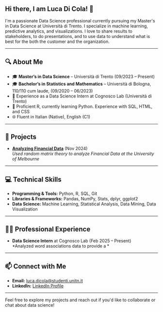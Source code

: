 ## Hi there, I am Luca Di Cola! 👋

I'm a passionate Data Science professional currently pursuing my Master's in Data Science at Università di Trento. I specialize in machine learning, predictive analytics, and visualizations. I love to share results to stakeholders, to do presentations, and to use data to understand what is best for the both the customer and the organization.

---

## 🔍 About Me
- 🎓 **Master’s in Data Science** – Università di Trento (09/2023 – Present)  
- 🎓 **Bachelor’s in Statistics and Mathematics** – Università di Bologna, 110/110 cum laude, (09/2020 – 06/2023)  
- 🚀 Experience as a Data Science Intern at Cognosco Lab (Università di Trento) 
- 🔧 Proficient R, currently learning Python. Experience with SQL, HTML, and CSS 
- 🌐 Fluent in Italian (Native), English (C1)

---

## 🚀 Projects
- **[Analyzing Financial Data](https://github.com/Muckthebuck/NoiseResolution-HighDimData)** (Nov 2024)  
  *Used random matrix theory to analyze Financial Data at the University of Melbourne*
  
---

## 💻 Technical Skills
- **Programming & Tools:** Python, R, SQL, Git
- **Libraries & Frameworks:** Pandas, NumPy, Stats, dplyr, ggplot2
- **Data Science:** Machine Learning, Statistical Analysis, Data Mining, Data Visualization

---

## 👨‍💻 Professional Experience

- **Data Science Intern** at Cognosco Lab (Feb 2025 – Present)  
  *Analyzed word associations data to provide a *

---

## 📫 Connect with Me
- **Email:** [luca.dicola@studenti.unitn.it](mailto:luca.dicola@studenti.unitn.it)
- **LinkedIn:** [LinkedIn Profile]([https://www.linkedin.com/in/your-linkedin](www.linkedin.com/in/luca-di-cola-7b6133226))

---

Feel free to explore my projects and reach out if you'd like to collaborate or chat about data science!


<!--
**eliusiei/eliusiei** is a ✨ _special_ ✨ repository because its `README.md` (this file) appears on your GitHub profile.

Here are some ideas to get you started:

- 🔭 I’m currently working on ...
- 🌱 I’m currently learning ...
- 👯 I’m looking to collaborate on ...
- 🤔 I’m looking for help with ...
- 💬 Ask me about ...
- 📫 How to reach me: ...
- 😄 Pronouns: ...
- ⚡ Fun fact: ...
-->
